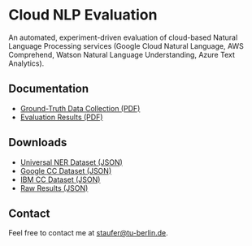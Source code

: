 # Cloud NLP Evaluation
An automated, experiment-driven evaluation of cloud-based Natural Language Processing services (Google Cloud Natural Language, AWS Comprehend, Watson Natural Language Understanding, Azure Text Analytics).

## Documentation

* [Ground-Truth Data Collection (PDF)](https://google.com)
* [Evaluation Results (PDF)](https://google.com)

## Downloads

* [Universal NER Dataset (JSON)](https://github.com/dimitristaufer/Cloud-NLP-Evaluation/releases/download/v1.0/NER.json.gz)
* [Google CC Dataset (JSON)](https://github.com/dimitristaufer/Cloud-NLP-Evaluation/releases/download/v1.0/CC_Google.json.gz)
* [IBM CC Dataset (JSON)](https://github.com/dimitristaufer/Cloud-NLP-Evaluation/releases/download/v1.0/CC_IBM.json.gz)
* [Raw Results (JSON)](https://github.com/dimitristaufer/Cloud-NLP-Evaluation/releases/download/v1.0/Raw_Evaluation_Results.zip)

## Contact

Feel free to contact me at [staufer@tu-berlin.de](mailto:staufer@tu-berlin.de).
